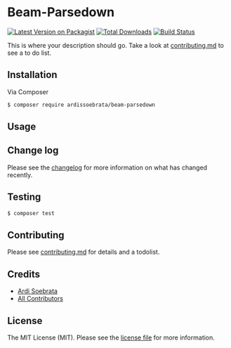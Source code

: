# Beam-Parsedown

[![Latest Version on Packagist][ico-version]][link-packagist]
[![Total Downloads][ico-downloads]][link-downloads]
[![Build Status][ico-travis]][link-travis]

This is where your description should go. Take a look at [contributing.md](contributing.md) to see a to do list.

## Installation

Via Composer

``` bash
$ composer require ardissoebrata/beam-parsedown
```

## Usage

## Change log

Please see the [changelog](changelog.md) for more information on what has changed recently.

## Testing

``` bash
$ composer test
```

## Contributing

Please see [contributing.md](contributing.md) for details and a todolist.

## Credits

- [Ardi Soebrata][link-author]
- [All Contributors][link-contributors]

## License

The MIT License (MIT). Please see the [license file](license.md) for more information.

[ico-version]: https://img.shields.io/packagist/v/ardissoebrata/beam-parsedown.svg?style=flat-square
[ico-downloads]: https://img.shields.io/packagist/dt/ardissoebrata/beam-parsedown.svg?style=flat-square
[ico-travis]: https://img.shields.io/travis/com/ardissoebrata/beam-parsedown/master.svg?style=flat-square

[link-packagist]: https://packagist.org/packages/ardissoebrata/beam-parsedown
[link-downloads]: https://packagist.org/packages/ardissoebrata/beam-parsedown
[link-travis]: https://travis-ci.com/ardissoebrata/beam-parsedown
[link-author]: https://github.com/ardissoebrata
[link-contributors]: ../../contributors